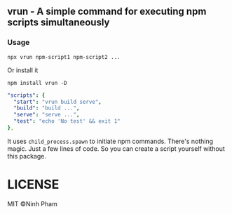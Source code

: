 ## vrun - A simple command for executing npm scripts simultaneously


### Usage

```
npx vrun npm-script1 npm-script2 ...
```

Or install it

```
npm install vrun -D
```

```yml
"scripts": {
  "start": "vrun build serve",
  "build": "build ...",
  "serve": "serve ...",
  "test": "echo 'No test' && exit 1"
},
```

It uses `child_process.spawn` to initiate npm commands. There's nothing magic.
Just a few lines of code. So you can create a script yourself without this package.

# LICENSE
MIT ©Ninh Pham
